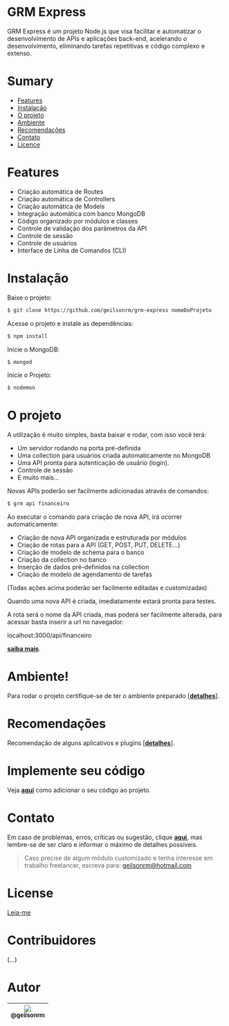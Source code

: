 # GRM Express

GRM Express é um projeto Node.js que visa facilitar e automatizar o desenvolvimento de APIs e aplicações back-end, acelerando o desenvolvimento, eliminando tarefas repetitivas e código complexo e extenso.

# Sumary

- [Features](#features)
- [Instalação](#instalação)
- [O projeto](#o-projeto)
- [Ambiente](#ambiente)
- [Recomendações](#recomendações)
- [Contato](#contato)
- [Licence](#licence)


# Features

- Criação automática de Routes
- Criação automática de Controllers
- Criação automática de Models
- Integração automática com banco MongoDB
- Código organizado por módulos e classes
- Controle de validação dos parâmetros da API
- Controle de sessão
- Controle de usuários
- Interface de Linha de Comandos (CLI)

# Instalação
 
 Baixe o projeto:
 
```sh
$ git clone https://github.com/geilsonrm/grm-express nomeDoProjeto
```

Acesse o projeto e instale as dependências:
```sh
$ npm install
```

Inicie o MongoDB:
```sh
$ mongod
```

Inicie o Projeto:
```sh
$ nodemon
```

# O projeto

A utilização é muito simples, basta baixar e rodar, com isso você terá:
- Um servidor rodando na porta pré-definida
- Uma collection para usuários criada automaticamente no MongoDB
- Uma API pronta para autenticação de usuário (login).
- Controle de sessão
- E muito mais...
 
Novas APIs poderão ser facilmente adicionadas através de comandos:

```sh
$ grm api financeiro
```

Ao executar o comando para criação de nova API, irá ocorrer automaticamente:

- Criação de nova API organizada e estruturada por módulos
- Criação de rotas para a API (GET, POST, PUT, DELETE...)
- Criação de modelo de schema para o banco
- Criação da collection no banco
- Inserção de dados pré-definidos na collection
- Criação de modelo de agendamento de tarefas

(Todas ações acima poderão ser facilmente editadas e customizadas)

Quando uma nova API é criada, imediatamente estará pronta para testes.

A rota será o nome da API criada, mas poderá ser facilmente alterada, para acessar basta inserir a url no navegador:

localhost:3000/api/financeiro

[**saiba mais**](doc/projeto.md).

# Ambiente!

Para rodar o projeto certifique-se de ter o ambiente preparado [[**detalhes**](doc/ambiente.md)].

# Recomendações

Recomendação de alguns aplicativos e plugins [[**detalhes**](doc/recomendacao.md)].

# Implemente seu código

Veja [**aqui**](doc/implemente.md) como adicionar o seu código ao projeto.

# Contato

Em caso de problemas, erros, críticas ou sugestão, clique [**aqui**](https://github.com/geilsonrm/grm-express/issues), mas lembre-se de ser claro e informar o máximo de detalhes possíveis.

> Caso precise de algum módulo customizado e tenha interesse em trabalho freelancer, escreva para: geilsonrm@hotmail.com

# License

[Leia-me](doc/licence.md)

# Contribuidores

(...)

# Autor

| [<img src="https://avatars1.githubusercontent.com/u/10155481?s=460&v=4"><br><sub>@geilsonrm</sub>](https://github.com/geilsonrm) |
| :---: |



[//]: # (These are reference links used in the body of this note and get stripped out when the markdown processor does its job. There is no need to format nicely because it shouldn't be seen. Thanks SO - http://stackoverflow.com/questions/4823468/store-comments-in-markdown-syntax)


   [cmder]: <http://cmder.net/>
   [Swagger]: <https://swagger.io/>
   [Postman]: <https://www.getpostman.com/apps>
   [Visual Studio Code]: <https://code.visualstudio.com/download>
   [MongoDB]: <https://www.mongodb.com/download-center?jmp=nav#atlas>
   [node.js]: <https://nodejs.org/en/download/>
   [Git]: <https://git-scm.com/downloads>
   